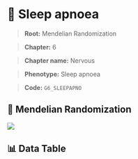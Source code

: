 # 🧪 Sleep apnoea

> **Root:** Mendelian Randomization

> **Chapter:** 6  

> **Chapter name:** Nervous

> **Phenotype:** Sleep apnoea  

> **Code:** `G6_SLEEPAPNO`

## 🧬 Mendelian Randomization  

<img src="/MR/Figures/Forward/G6_SLEEPAPNO.png"/>

## 📊 Data Table

<CsvTableMRF src="/public/MR/Data/Forward/G6_SLEEPAPNO.csv"/>
